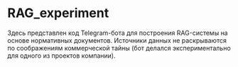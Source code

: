 # RAG_experiment
Здесь представлен код Telegram-бота для построения RAG-системы на основе нормативных документов. Источники данных не раскрываются по соображениям коммерческой тайны (бот делался экспериментально для одного из проектов компании).
